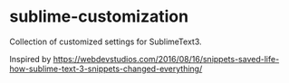 # sublime-customization

Collection of customized settings for SublimeText3.

Inspired by https://webdevstudios.com/2016/08/16/snippets-saved-life-how-sublime-text-3-snippets-changed-everything/
